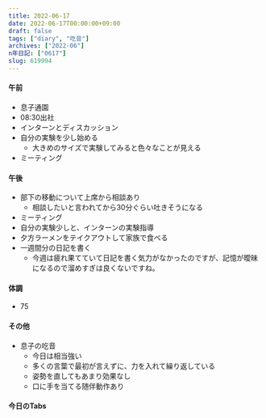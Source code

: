 ```yaml
---
title: 2022-06-17
date: 2022-06-17T00:00:00+09:00
draft: false
tags: ["diary", "吃音"]
archives: ["2022-06"]
n年日記: ["0617"]
slug: 619994
---
```

#### 午前
- 息子通園
- 08:30出社
- インターンとディスカッション
- 自分の実験を少し始める
  - 大きめのサイズで実験してみると色々なことが見える
- ミーティング
#### 午後
- 部下の移動について上席から相談あり
  - 相談したいと言われてから30分ぐらい吐きそうになる
- ミーティング
- 自分の実験少しと、インターンの実験指導
- 夕方ラーメンをテイクアウトして家族で食べる
- 一週間分の日記を書く
  - 今週は疲れ果てていて日記を書く気力がなかったのですが、記憶が曖昧になるので溜めすぎは良くないですね。
#### 体調
- 75
#### その他
- 息子の吃音
  - 今日は相当強い
  - 多くの言葉で最初が言えずに、力を入れて繰り返している
  - 姿勢を直してもあまり効果なし
  - 口に手を当てる随伴動作あり
#### 今日のTabs